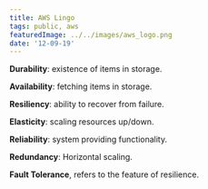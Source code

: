 ```yaml
---
title: AWS Lingo
tags: public, aws
featuredImage: ../../images/aws_logo.png
date: '12-09-19'
---
```


**Durability**: existence of items in storage.

**Availability**: fetching items in storage.

**Resiliency**: ability to recover from failure.

**Elasticity**: scaling resources up/down.

**Reliability**: system providing functionality.

**Redundancy**: Horizontal scaling.

**Fault Tolerance**, refers to the feature of resilience. 